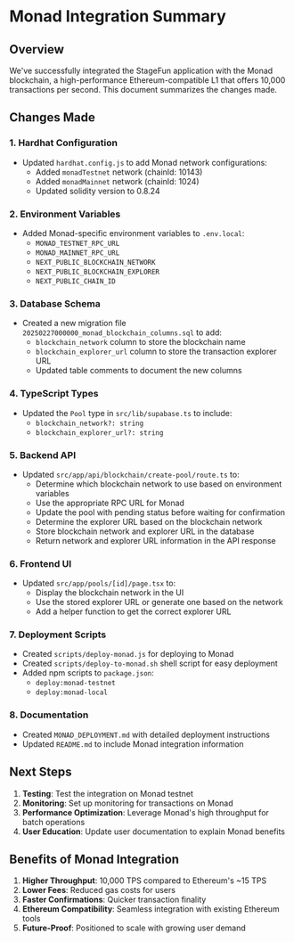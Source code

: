 # Monad Integration Summary

## Overview

We've successfully integrated the StageFun application with the Monad blockchain, a high-performance Ethereum-compatible L1 that offers 10,000 transactions per second. This document summarizes the changes made.

## Changes Made

### 1. Hardhat Configuration

- Updated `hardhat.config.js` to add Monad network configurations:
  - Added `monadTestnet` network (chainId: 10143)
  - Added `monadMainnet` network (chainId: 1024)
  - Updated solidity version to 0.8.24

### 2. Environment Variables

- Added Monad-specific environment variables to `.env.local`:
  - `MONAD_TESTNET_RPC_URL`
  - `MONAD_MAINNET_RPC_URL`
  - `NEXT_PUBLIC_BLOCKCHAIN_NETWORK`
  - `NEXT_PUBLIC_BLOCKCHAIN_EXPLORER`
  - `NEXT_PUBLIC_CHAIN_ID`

### 3. Database Schema

- Created a new migration file `20250227000000_monad_blockchain_columns.sql` to add:
  - `blockchain_network` column to store the blockchain name
  - `blockchain_explorer_url` column to store the transaction explorer URL
  - Updated table comments to document the new columns

### 4. TypeScript Types

- Updated the `Pool` type in `src/lib/supabase.ts` to include:
  - `blockchain_network?: string`
  - `blockchain_explorer_url?: string`

### 5. Backend API

- Updated `src/app/api/blockchain/create-pool/route.ts` to:
  - Determine which blockchain network to use based on environment variables
  - Use the appropriate RPC URL for Monad
  - Update the pool with pending status before waiting for confirmation
  - Determine the explorer URL based on the blockchain network
  - Store blockchain network and explorer URL in the database
  - Return network and explorer URL information in the API response

### 6. Frontend UI

- Updated `src/app/pools/[id]/page.tsx` to:
  - Display the blockchain network in the UI
  - Use the stored explorer URL or generate one based on the network
  - Add a helper function to get the correct explorer URL

### 7. Deployment Scripts

- Created `scripts/deploy-monad.js` for deploying to Monad
- Created `scripts/deploy-to-monad.sh` shell script for easy deployment
- Added npm scripts to `package.json`:
  - `deploy:monad-testnet`
  - `deploy:monad-local`

### 8. Documentation

- Created `MONAD_DEPLOYMENT.md` with detailed deployment instructions
- Updated `README.md` to include Monad integration information

## Next Steps

1. **Testing**: Test the integration on Monad testnet
2. **Monitoring**: Set up monitoring for transactions on Monad
3. **Performance Optimization**: Leverage Monad's high throughput for batch operations
4. **User Education**: Update user documentation to explain Monad benefits

## Benefits of Monad Integration

1. **Higher Throughput**: 10,000 TPS compared to Ethereum's ~15 TPS
2. **Lower Fees**: Reduced gas costs for users
3. **Faster Confirmations**: Quicker transaction finality
4. **Ethereum Compatibility**: Seamless integration with existing Ethereum tools
5. **Future-Proof**: Positioned to scale with growing user demand

